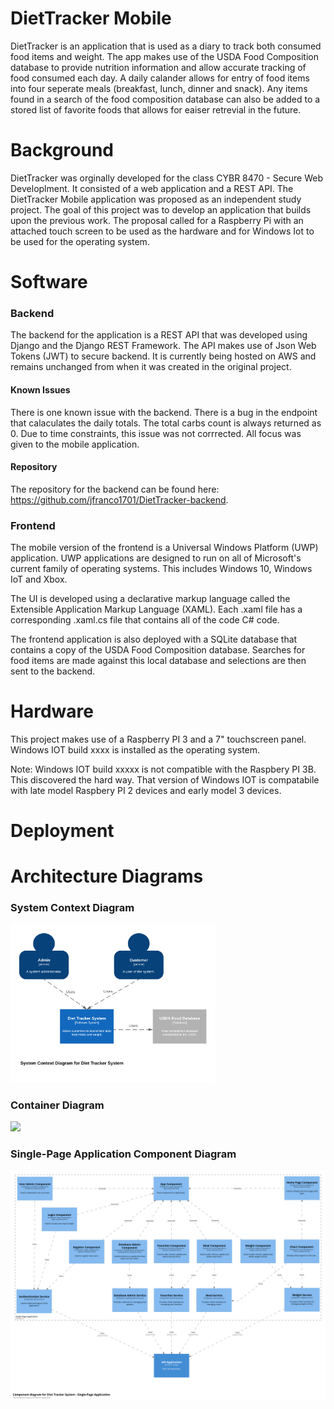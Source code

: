 # DietTracker Mobile

DietTracker is an application that is used as a diary to track both consumed food items and weight.  The app makes use of the USDA Food Composition database to provide nutrition information and allow accurate tracking of food consumed each day.  A daily calander allows for entry of food items into four seperate meals (breakfast, lunch, dinner and snack).  Any items found in a search of the food composition database can also be added to a stored list of favorite foods that allows for eaiser retrevial in the future.


# Background

DietTracker was orginally developed for the class CYBR 8470 - Secure Web Developlment.  It consisted of a web application and a REST API. The DietTracker Mobile application was proposed as an independent study project.  The goal of this project was to develop an application that builds upon the previous work.  The proposal called for a Raspberry Pi with an attached touch screen to be used as the hardware and for Windows Iot to be used for the operating system. 

# Software

### Backend
The backend for the application is a REST API that was developed using Django and the Django REST Framework.  The API makes use of Json Web Tokens (JWT) to secure backend.  It is currently being hosted on AWS and remains unchanged from when it was created in the original project.

#### Known Issues
There is one known issue with the backend.  There is a bug in the endpoint that calaculates the daily totals.  The total carbs count is always returned as 0.  Due to time constraints, this issue was not corrrected.  All focus was given to the mobile application.

#### Repository
The repository for the backend can be found here: https://github.com/jfranco1701/DietTracker-backend.

### Frontend
The mobile version of the frontend is a Universal Windows Platform (UWP) application.  UWP applications are designed to run on all of Microsoft's current family of operating systems.  This includes Windows 10, Windows IoT and Xbox.

The UI is developed using a declarative markup language called the Extensible Application Markup Language (XAML).  Each .xaml file has a corresponding .xaml.cs file that contains all of the code C# code.

The frontend application is also deployed with a SQLite database that contains a copy of the USDA Food Composition database.  Searches for food items are made against this local database and selections are then sent to the backend.

# Hardware

This project makes use of a Raspberry PI 3 and a 7" touchscreen panel. Windows IOT build xxxx is installed as the operating system.

Note: Windows IOT build xxxxx is not compatible with the Raspbery PI 3B.  This discovered the hard way.  That version of Windows IOT is compatabile with late model Raspbery PI 2 devices and early model 3 devices.

# Deployment





# Architecture Diagrams

### System Context Diagram
<img src="https://github.com/jfranco1701/DietTracker-Mobile/blob/master/Context_Diagram.png" width="65%">

### Container Diagram
<img src="https://https://github.com/jfranco1701/DietTracker-Mobile/blob/master/Container_Diagram.png" width="100%">

### Single-Page Application Component Diagram
<img src="https://github.com/jfranco1701/DietTracker/blob/master/docs/SPA Component Diagram.png" width="100%">








